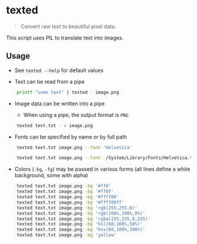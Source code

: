 # texted

> Convert raw text to beautiful pixel data.

This script uses PIL to translate text into images.



## Usage


* See ``texted --help`` for default values


* Text can be read from a pipe

```sh
    printf "some text" | texted - image.png
```


* Image data can be written into a pipe

  * When using a pipe, the output format is `PNG`

```sh
    texted text.txt - > image.png
```


* Fonts can be specified by name or by full path

```sh
    texted text.txt image.png --font 'Helvetica'

    texted text.txt image.png --font  /System/Library/Fonts/Helvetica.ttc
```


* Colors (``-bg``, ``-fg``) may be passed in various forms
  (all lines define a white background, some with alpha)

```sh
    texted text.txt image.png -bg '#ff0'
    texted text.txt image.png -bg '#ff0f'
    texted text.txt image.png -bg '#ffff00'
    texted text.txt image.png -bg '#ffff00ff'
    texted text.txt image.png -bg 'rgb(255,255,0)'
    texted text.txt image.png -bg 'rgb(100%,100%,0%)'
    texted text.txt image.png -bg 'rgba(255,255,0,255)'
    texted text.txt image.png -bg 'hsl(60,100%,50%)'
    texted text.txt image.png -bg 'hsv(60,100%,100%)'
    texted text.txt image.png -bg 'yellow'
```

